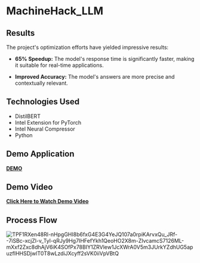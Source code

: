 # MachineHack_LLM

## Results

The project's optimization efforts have yielded impressive results:

- **65% Speedup:** The model's response time is significantly faster, making it suitable for real-time applications.

- **Improved Accuracy:** The model's answers are more precise and contextually relevant.

## Technologies Used

- DistilBERT
- Intel Extension for PyTorch
- Intel Neural Compressor
- Python

## Demo Application
**[DEMO](https://mlhack-intel.streamlit.app/)**

## Demo Video
**[Click Here to Watch Demo Video](https://youtu.be/Uv_AWz_Bo0A)**

## Process Flow
![TPF1RXen48Rl-nHpgGHI8b6fxG4E3G4YeJQ107a0rpiKArvxQu_JRf--7iSBc-xcjZl-v_Tyl-qRJy9Hg7IHFefYkh1QeoHO2X8m-ZIvcamcS7126ML-mXxf2Zxc8dhAjV6iK4SOfPx78BIY1ZRVlew1JcXWrA0V5m3JUrkYZdhUG5apuzfIHHSDjwlT0T8wLzdiJXcyff2sVK0iiVpVBtQ](https://github.com/rppadmakumar3/MachineHack_LLM/assets/116913142/fec63291-8274-49d6-b534-87715aa42c61)
